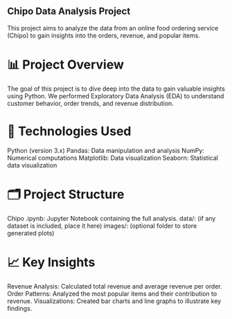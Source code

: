 ## Chipo Data Analysis Project
This project aims to analyze the data from an online food ordering service (Chipo) to gain insights into the orders, revenue, and popular items.

# 📊 Project Overview
The goal of this project is to dive deep into the data to gain valuable insights using Python.
We performed Exploratory Data Analysis (EDA) to understand customer behavior, order trends, and revenue distribution.
# 🚀 Technologies Used
Python (version 3.x)
Pandas: Data manipulation and analysis
NumPy: Numerical computations
Matplotlib: Data visualization
Seaborn: Statistical data visualization
# 🗂️ Project Structure
Chipo .ipynb: Jupyter Notebook containing the full analysis.
data/: (if any dataset is included, place it here)
images/: (optional folder to store generated plots)
# 📈 Key Insights
Revenue Analysis: Calculated total revenue and average revenue per order.
Order Patterns: Analyzed the most popular items and their contribution to revenue.
Visualizations: Created bar charts and line graphs to illustrate key findings.
